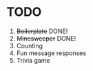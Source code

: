 # TODO

1. ~~Boilerplate~~ DONE!
2. ~~Minesweeper~~ DONE!
3. Counting
4. Fun message responses
5. Trivia game
